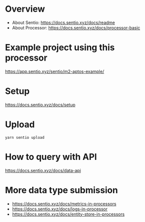 # Overview
- About Sentio: https://docs.sentio.xyz/docs/readme
- About Processor: https://docs.sentio.xyz/docs/processor-basic

# Example project using this processor
https://app.sentio.xyz/sentio/m2-aptos-example/

# Setup
https://docs.sentio.xyz/docs/setup

# Upload
```
yarn sentio upload
```

# How to query with API
https://docs.sentio.xyz/docs/data-api

# More data type submission
- https://docs.sentio.xyz/docs/metrics-in-processors
- https://docs.sentio.xyz/docs/logs-in-processor
- https://docs.sentio.xyz/docs/entity-store-in-processors

